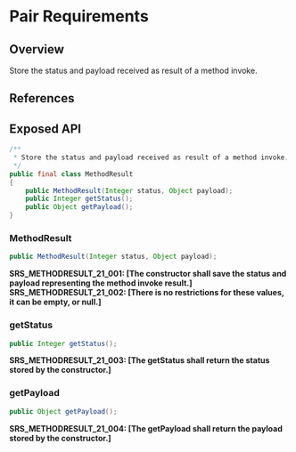 # Pair Requirements

## Overview

Store the status and payload received as result of a method invoke.

## References

## Exposed API

```java
/**
 * Store the status and payload received as result of a method invoke.
 */
public final class MethodResult
{
    public MethodResult(Integer status, Object payload);
    public Integer getStatus();
    public Object getPayload();
}
```

### MethodResult
```java
public MethodResult(Integer status, Object payload);  
```
**SRS_METHODRESULT_21_001: [**The constructor shall save the status and payload representing the method invoke result.**]**
**SRS_METHODRESULT_21_002: [**There is no restrictions for these values, it can be empty, or null.**]**

### getStatus
```java
public Integer getStatus();
```
**SRS_METHODRESULT_21_003: [**The getStatus shall return the status stored by the constructor.**]**

### getPayload
```java
public Object getPayload();
```
**SRS_METHODRESULT_21_004: [**The getPayload shall return the payload stored by the constructor.**]**
